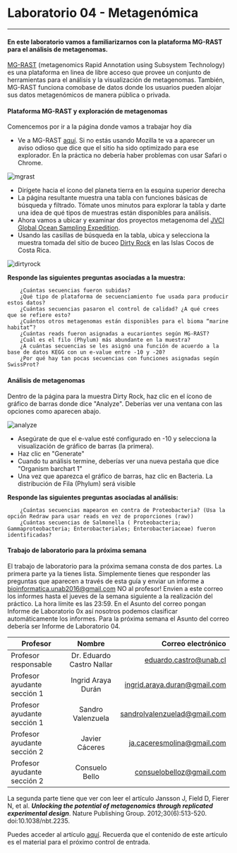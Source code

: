# Laboratorio 04 - Metagenómica
-------------------------

#### En este laboratorio vamos a familiarizarnos con la plataforma MG-RAST para el análisis de metagenomas.  
[MG-RAST](http://metagenomics.anl.gov) (metagenomics Rapid Annotation using Subsystem Technology) es una plataforma en linea de libre acceso que provee un conjunto de herramientas para el análisis y la visualización de metagenomas.  También, MG-RAST funciona comobase de datos donde los usuarios pueden alojar sus datos metagenómicos de manera pública o privada.  

#### Plataforma MG-RAST y exploración de metagenomas

Comencemos por ir a la página donde vamos a trabajar hoy día

- Ve a MG-RAST [aquí](http://metagenomics.anl.gov). Si no estás usando Mozilla te va a aparecer un aviso odioso que dice que el sitio ha sido optimizado para ese explorador. En la práctica no debería haber problemas con usar Safari o Chrome.  

![mgrast](https://raw.githubusercontent.com/bioinf-biotec/labs_bioinf/master/mgrast.png)

- Dirígete hacia el ícono del planeta tierra en la esquina superior derecha  
- La página resultante muestra una tabla con funciones básicas de búsqueda y filtrado. Tómate unos minutos para explorar la tabla y darte una idea de qué tipos de muestras están disponibles para análisis.  
- Ahora vamos a ubicar y examinar dos proyectos metagenoma del [JVCI Global Ocean Sampling Expedition](http://www.jcvi.org/cms/research/projects/gos/).  
- Usando las casillas de búsqueda en la tabla, ubica y selecciona la muestra tomada del sitio de buceo [Dirty Rock](http://www.divesitedirectory.com/dive_site_costa_rica_cocos_reef_dirty_rock.html) en las Islas Cocos de Costa Rica.  

![dirtyrock](https://raw.githubusercontent.com/bioinf-biotec/labs_bioinf/master/dirtyrock.png)


**Responde las siguientes preguntas asociadas a la muestra:**  
		
		¿Cuántas secuencias fueron subidas? 
		¿Qué tipo de plataforma de secuenciamiento fue usada para producir estos datos?
		¿Cuántas secuencias pasaron el control de calidad? ¿A qué crees que se refiere esto?
		¿Cuántos otros metagenomas están disponibles para el bioma “marine habitat”?
		¿Cuántas reads fueron asignadas a eucariontes según MG-RAST?
		¿Cuál es el filo (Phylum) más abundante en la muestra?
		¿A cuántas secuencias se les asignó una función de acuerdo a la base de datos KEGG con un e-value entre -10 y -20?
		¿Por qué hay tan pocas secuencias con funciones asignadas según SwissProt?

#### Análisis de metagenomas

Dentro de la página para la muestra Dirty Rock, haz clic en el ícono de gráfico de barras donde dice "Analyze".  Deberías ver una ventana con las opciones como aparecen abajo.  

![analyze](https://raw.githubusercontent.com/bioinf-biotec/labs_bioinf/master/analyze.png)  

- Asegúrate de que el e-value esté configurado en -10 y selecciona la visualización de gráfico de barras (la primera).  
- Haz clic en "Generate"  
- Cuando tu análisis termine, deberías ver una nueva pestaña que dice "Organism barchart 1"  
- Una vez que aparezca el gráfico de barras, haz clic en Bacteria. La distribución de Fila (Phylum) será visible  


**Responde las siguientes preguntas asociadas al análisis:** 

		¿Cuántas secuencias mapearon en contra de Proteobacteria? (Usa la opción Redraw para usar reads en vez de proporciones (raw)) 
		¿Cuántas secuencias de Salmonella ( Proteobacteria; Gammaproteobacteria; Enterobacteriales; Enterobacteriaceae) fueron identificadas?
		
#### Trabajo de laboratorio para la próxima semana

El trabajo de laboratorio para la próxima semana consta de dos partes. La primera parte ya la tienes lista. Simplemente tienes que responder las preguntas que aparecen a través de esta guía y enviar un informe a <bioinformatica.unab2016@gmail.com> NO al profesor! Envien a este correo los informes hasta el jueves de la semana siguiente a la realización del práctico. La hora límite es las 23:59.
En el Asunto del correo pongan Informe de Laboratorio 0x así nosotros podemos clasificar automáticamente los informes. Para la próxima semana el Asunto del correo debería ser Informe de Laboratorio 04.

|**Profesor**|**Nombre**|**Correo electrónico**|  
| ------------- |:-------------:| -----:|
|Profesor responsable | Dr. Eduardo Castro Nallar |eduardo.castro@unab.cl|  |Profesor ayudante sección 1  | Ingrid Araya Durán |ingrid.araya.duran@gmail.com|  |Profesor ayudante sección 1  |Sandro Valenzuela | sandrolvalenzuelad@gmail.com|  |Profesor ayudante sección 2  |Javier Cáceres | ja.caceresmolina@gmail.com|  |Profesor ayudante sección 2  |Consuelo Bello | consuelobelloz@gmail.com|  

La segunda parte tiene que ver con leer el artículo Jansson J, Field D, Fierer N, et al. ***Unlocking the potential of metagenomics through replicated experimental design***. Nature Publishing Group. 2012;30(6):513-520. doi:10.1038/nbt.2235.  

Puedes acceder al artículo [aquí](https://github.com/bioinf-biotec/labs_bioinf/raw/master/Knight_2012.pdf). Recuerda que el contenido de este artículo es el material para el próximo control de entrada.


